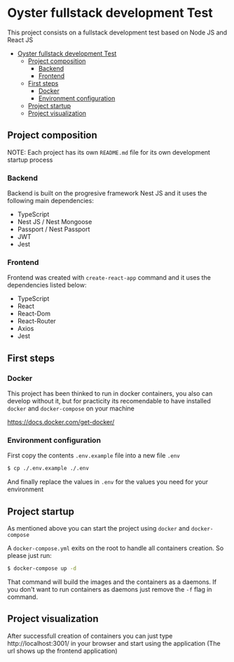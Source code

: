# Oyster fullstack development Test

This project consists on a fullstack development test based on Node JS and React JS

- [Oyster fullstack development Test](#oyster-fullstack-development-test)
	- [Project composition](#project-composition)
		- [Backend](#backend)
		- [Frontend](#frontend)
	- [First steps](#first-steps)
		- [Docker](#docker)
		- [Environment configuration](#environment-configuration)
	- [Project startup](#project-startup)
	- [Project visualization](#project-visualization)

## Project composition

NOTE: Each project has its own `README.md` file for its own development startup process

### Backend

Backend is built on the progresive framework Nest JS and it uses the following main dependencies:

- TypeScript
- Nest JS / Nest Mongoose
- Passport / Nest Passport
- JWT
- Jest

### Frontend

Frontend was created with `create-react-app` command and it uses the dependencies listed below:

- TypeScript
- React
- React-Dom
- React-Router
- Axios
- Jest

## First steps

### Docker

This project has been thinked to run in docker containers, you also can develop without it, but for practicity its recomendable to have installed `docker` and `docker-compose` on your machine

https://docs.docker.com/get-docker/

### Environment configuration

First copy the contents `.env.example` file into a new file `.env`

```bash
$ cp ./.env.example ./.env
```

And finally replace the values in `.env` for the values you need for your environment

## Project startup

As mentioned above you can start the project using `docker` and `docker-compose`

A `docker-compose.yml` exits on the root to handle all containers creation. So please just run:

```bash
$ docker-compose up -d
```

That command will build the images and the containers as a daemons. If you don't want to run containers as daemons just remove the `-f` flag in command.

## Project visualization

After successfull creation of containers you can just type http://localhost:3001/ in your browser and start using the application (The url shows up the frontend application)
